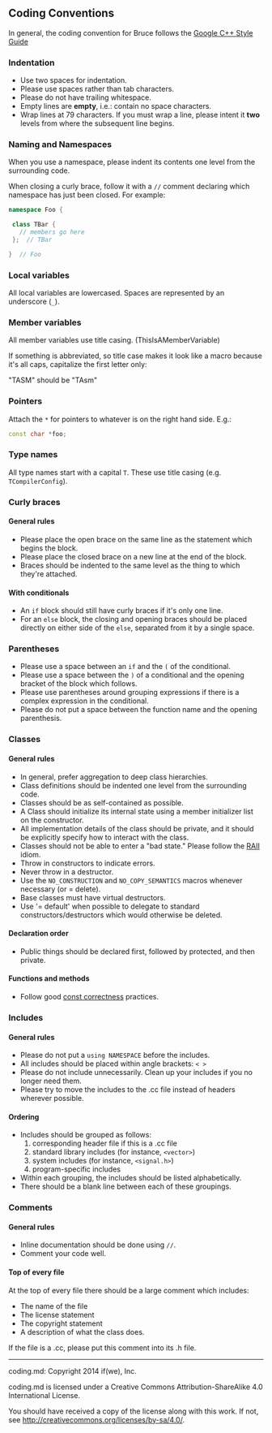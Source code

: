 ## Coding Conventions

In general, the coding convention for Bruce follows the
[Google C++ Style Guide](http://google-styleguide.googlecode.com/svn/trunk/cppguide.xml)

### Indentation

* Use two spaces for indentation.
* Please use spaces rather than tab characters.
* Please do not have trailing whitespace.
* Empty lines are **empty**, i.e.: contain no space characters.
* Wrap lines at 79 characters.  If you must wrap a line, please intent
it **two** levels from where the subsequent line begins.

### Naming and Namespaces

When you use a namespace, please indent its contents one level from the
surrounding code.

When closing a curly brace, follow it with a `//` comment declaring which
namespace has just been closed. For example:

```C++
namespace Foo {

 class TBar {
   // members go here
 };  // TBar

}  // Foo
```

### Local variables

All local variables are lowercased. Spaces are represented by an underscore
(`_`).

### Member variables

All member variables use title casing. (ThisIsAMemberVariable)

If something is abbreviated, so title case makes it look like a macro because
it's all caps, capitalize the first letter only:

"TASM" should be "TAsm"

### Pointers

Attach the `*` for pointers to whatever is on the right hand side. E.g.:

```C++
const char *foo;
```

### Type names

All type names start with a capital `T`. These use title casing (e.g.
`TCompilerConfig`).

### Curly braces

#### General rules

* Please place the open brace on the same line as the statement which begins
the block.
* Please place the closed brace on a new line at the end of the block.
* Braces should be indented to the same level as the thing to which they're
attached.

#### With conditionals

* An `if` block should still have curly braces if it's only one line.
* For an `else` block, the closing and opening braces should be placed directly on either side of the `else`, separated from it by a single space.

### Parentheses

* Please use a space between an `if` and the `(` of the conditional.
* Please use a space between the `)` of a conditional and the opening bracket
of the block which follows.
* Please use parentheses around grouping expressions if there is a complex
expression in the conditional.
* Please do not put a space between the function name and the opening
parenthesis.

### Classes

#### General rules

* In general, prefer aggregation to deep class hierarchies.
* Class definitions should be indented one level from the surrounding code.
* Classes should be as self-contained as possible.
* A Class should initialize its internal state using a member initializer list
on the constructor.
* All implementation details of the class should be private, and it should be
explicitly specify how to interact with the class.
* Classes should not be able to enter a "bad state."  Please follow the
[RAII](http://en.wikipedia.org/wiki/Resource_Acquisition_Is_Initialization)
idiom.
* Throw in constructors to indicate errors.
* Never throw in a destructor.
* Use the `NO_CONSTRUCTION` and `NO_COPY_SEMANTICS` macros whenever necessary
(or = delete).
* Base classes must have virtual destructors.
* Use '= default' when possible to delegate to standard
constructors/destructors which would otherwise be deleted.

#### Declaration order

* Public things should be declared first, followed by protected, and then
private.

#### Functions and methods

* Follow good
[const correctness](http://en.wikipedia.org/wiki/Const-correctness) practices.

### Includes

#### General rules

* Please do not put a `using NAMESPACE` before the includes.
* All includes should be placed within angle brackets: `< >`
* Please do not include unnecessarily.  Clean up your includes if you no longer
need them.
* Please try to move the includes to the .cc file instead of headers wherever
possible.

#### Ordering

* Includes should be grouped as follows:
    1. corresponding header file if this is a .cc file
    2. standard library includes (for instance, `<vector>`)
    1. system includes (for instance, `<signal.h>`)
    1. program-specific includes
* Within each grouping, the includes should be listed alphabetically.
* There should be a blank line between each of these groupings.

### Comments

#### General rules

* Inline documentation should be done using `//`.
* Comment your code well.

#### Top of every file

At the top of every file there should be a large comment which includes:

* The name of the file
* The license statement
* The copyright statement
* A description of what the class does.

If the file is a .cc, please put this comment into its .h file.

-----

coding.md: Copyright 2014 if(we), Inc.

coding.md is licensed under a Creative Commons Attribution-ShareAlike 4.0
International License.

You should have received a copy of the license along with this work. If not,
see <http://creativecommons.org/licenses/by-sa/4.0/>.
